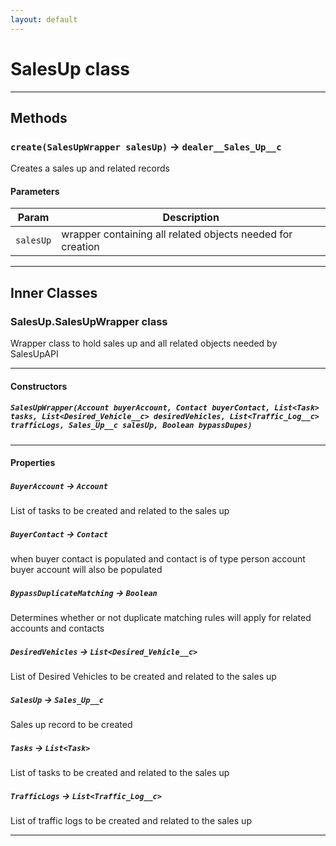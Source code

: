 ```yaml
---
layout: default
---
```

# SalesUp class
---
## Methods
### `create(SalesUpWrapper salesUp)` → `dealer__Sales_Up__c`

Creates a sales up and related records

#### Parameters
|Param|Description|
|-----|-----------|
|`salesUp` |  wrapper containing all related objects needed for creation |

---
## Inner Classes

### SalesUp.SalesUpWrapper class

Wrapper class to hold sales up and all related objects needed by SalesUpAPI

---
#### Constructors
##### `SalesUpWrapper(Account buyerAccount, Contact buyerContact, List<Task> tasks, List<Desired_Vehicle__c> desiredVehicles, List<Traffic_Log__c> trafficLogs, Sales_Up__c salesUp, Boolean bypassDupes)`
---
#### Properties

##### `BuyerAccount` → `Account`

List of tasks to be created and related to the sales up

##### `BuyerContact` → `Contact`

when buyer contact is populated and contact is of type person account buyer account will also be populated

##### `BypassDuplicateMatching` → `Boolean`

 Determines whether or not duplicate matching rules will apply for related accounts and contacts

##### `DesiredVehicles` → `List<Desired_Vehicle__c>`

List of Desired Vehicles to be created and related to the sales up

##### `SalesUp` → `Sales_Up__c`

Sales up record to be created

##### `Tasks` → `List<Task>`

List of tasks to be created and related to the sales up

##### `TrafficLogs` → `List<Traffic_Log__c>`

List of traffic logs to be created and related to the sales up

---
